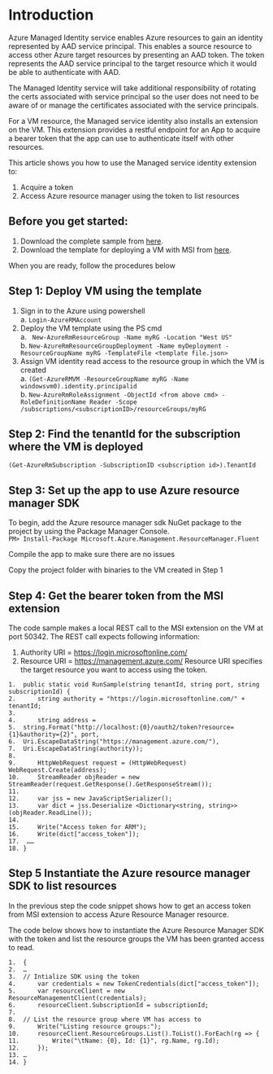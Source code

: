 # Introduction
Azure Managed Identity service enables Azure resources to gain an identity represented by AAD service principal. This enables a source resource to access other Azure target resources by presenting an AAD token. The token represents the AAD service principal to the target resource which it would be able to authenticate with AAD. 

The Managed Identity service will take additional responsibility of rotating the certs associated with service principal so the user does not need to be aware of or manage the certificates associated with the service principals.

For a VM resource, the Managed service identity also installs an extension on the VM. This extension provides a restful endpoint for an App to acquire a bearer token that the app can use to authenticate itself with other resources.

This article shows you how to use the Managed service identity extension to:
1.	Acquire a token
2.	Access Azure resource manager using the token to list resources

## Before you get started:
1. Download the complete sample from [here](https://github.com/rashidqureshi/MSIApp/tree/master/MSISamples).
2. Download the template for deploying a VM with MSI from [here](https://github.com/rashidqureshi/MSI-Samples/blob/Add-Code-Sample/msi-windows-vm).

When you are ready, follow the procedures below

## Step 1: Deploy VM using the template
1. Sign in to the Azure using powershell  
      a. ``` Login-AzureRMAccount ```
2. Deploy the VM template using the PS cmd  
      a. ``` New-AzureRmResourceGroup -Name myRG -Location "West US"```          
      b. ``` New-AzureRmResourceGroupDeployment -Name myDeployment -ResourceGroupName myRG -TemplateFile <template file.json> ```
3. Assign VM identity read access to the resource group in which the VM is created  
      a. ``` (Get-AzureRMVM -ResourceGroupName myRG -Name windowsvm0).identity.principalid ```  
      b. ``` New-AzureRmRoleAssignment -ObjectId <from above cmd> -RoleDefinitionName Reader -Scope /subscriptions/<subscriptionID>/resourceGroups/myRG ```

## Step 2: Find the tenantId for the subscription where the VM is deployed
``` (Get-AzureRmSubscription -SubscriptionID <subscription id>).TenantId ```

## Step 3: Set up the app to use Azure resource manager SDK
To begin, add the Azure resource manager sdk NuGet package to the project by using the Package Manager Console.  
 ``` PM> Install-Package Microsoft.Azure.Management.ResourceManager.Fluent ```

Compile the app to make sure there are no issues

Copy the project folder with binaries to the VM created in Step 1

## Step 4: Get the bearer token from the MSI extension
The code sample makes a local REST call to the MSI extension on the VM at port 50342. The REST call expects following information:
1. Authority URI = https://login.microsoftonline.com/<tenantID>
2. Resource URI = https://management.azure.com/
Resource URI specifies the target resource you want to access using the token.

```
1.	public static void RunSample(string tenantId, string port, string subscriptionId) {  
2.	    string authority = "https://login.microsoftonline.com/" + tenantId;  
3.	
4.	    string address = 
5.	string.Format("http://localhost:{0}/oauth2/token?resource={1}&authority={2}", port, 
6.	Uri.EscapeDataString("https://management.azure.com/"), 
7.	Uri.EscapeDataString(authority));
8.	  
9.	    HttpWebRequest request = (HttpWebRequest) WebRequest.Create(address);  
10.	    StreamReader objReader = new StreamReader(request.GetResponse().GetResponseStream());  
11.	
12.	    var jss = new JavaScriptSerializer();  
13.	    var dict = jss.Deserialize <Dictionary<string, string>> (objReader.ReadLine());  
14.	
15.	    Write("Access token for ARM");  
16.	    Write(dict["access_token"]);
17.	 …… 
18.	}  

```

## Step 5 Instantiate the Azure resource manager SDK to list resources
In the previous step the code snippet shows how to get an access token from MSI extension to access Azure Resource Manager resource. 

The code below shows how to instantiate the Azure Resource Manager SDK with the token and list the resource groups the VM has been granted access to read.


```
1.	{ 
2.	…
3.	// Intialize SDK using the token  
4.	    var credentials = new TokenCredentials(dict["access_token"]);  
5.	    var resourceClient = new ResourceManagementClient(credentials);  
6.	    resourceClient.SubscriptionId = subscriptionId; 
7.	
8.	// List the resource group where VM has access to   
9.	    Write("Listing resource groups:");  
10.	    resourceClient.ResourceGroups.List().ToList().ForEach(rg => {  
11.	        Write("\tName: {0}, Id: {1}", rg.Name, rg.Id);  
12.	    });  
13.	…
14.	}  
```
